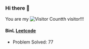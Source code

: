 ### Hi there 👋

You are my ![Visitor Count](https://profile-counter.glitch.me/BinL233/count.svg)th visitor!!!

#### BinL [Leetcode](https://leetcode.cn/u/binl233/)

* Problem Solved: 77

